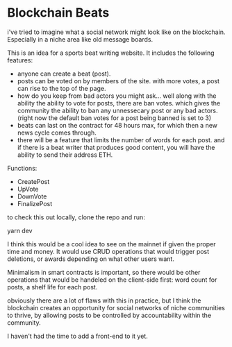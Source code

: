 <h1> Blockchain Beats</h1>
i've tried to imagine what a social network might look like 
on the blockchain. Especially in a niche area like old message boards. 

This is an idea for a sports beat writing website. It includes the following features:

 - anyone can create a beat (post).
 - posts can be voted on by members of the site. with more votes, a post can rise to the top of the page.
 - how do you keep from bad actors you might ask... well along with the ability the ability to vote for posts, there are ban votes. which gives the community the ability to ban any unnessecary post or any bad actors. (right now the default ban votes for a post being banned is set to 3)
 - beats can last on the contract for 48 hours max, for which then a new news cycle comes through.
 - there will be a feature that limits the number of words for each post. and if there is a beat writer that produces good content, you will have the ability to send their address ETH.

Functions:
- CreatePost
- UpVote
- DownVote
- FinalizePost

to check this out locally, clone the repo and run:

<p>yarn dev</p>

I think this would be a cool idea to see on the mainnet if given the proper time and money. It would use CRUD operations that would trigger post deletions, or awards depending on what other users want.
 
 Minimalism in smart contracts is important, so there would be other operations that would be handeled on the client-side first: word count for posts, a shelf life for each post.

 obviously there are a lot of flaws with this in practice, but I think the blockchain creates an opportunity for social networks of niche communities to thrive, by allowing posts to be controlled by accountability within the community.

 I haven't had the time to add a front-end to it yet.
